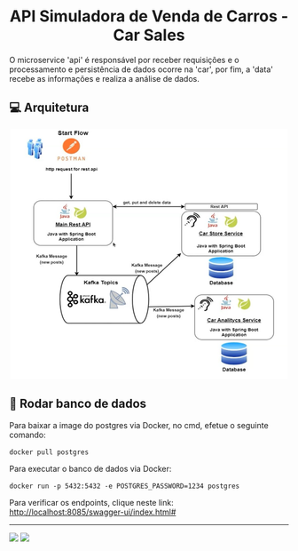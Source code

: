 <h1 align="center">API Simuladora de Venda de Carros - Car Sales</h1>
O microservice 'api' é responsável por receber requisições e o processamento e persistência de dados ocorre na 'car', por fim, a 'data' recebe as informações e realiza a análise de dados.
<h2>💻 Arquitetura</h2>
<p align="center">
<img src="architecture.jpg" height="450" width="500" alt="API Simuladora de Auto-atendimento"/><br>
</p>
<h2>🚀 Rodar banco de dados</h2>
Para baixar a image do postgres via Docker, no cmd, efetue o seguinte comando:

```
docker pull postgres
```

Para executar o banco de dados via Docker:

```
docker run -p 5432:5432 -e POSTGRES_PASSWORD=1234 postgres
```

Para verificar os endpoints, clique neste link: <a href="[http://localhost:8085/swagger-ui/index.html#/]">http://localhost:8085/swagger-ui/index.html#</a>
<hr>
<a href = "mailto:contatodeboravicente@gmail.com"><img src="https://img.shields.io/badge/-Gmail-%23333?style=for-the-badge&logo=gmail&logoColor=white" target="_blank"></a>
<a href="https://www.linkedin.com/in/deborasilvadlvs" target="_blank"><img src="https://img.shields.io/badge/-LinkedIn-%230077B5?style=for-the-badge&logo=linkedin&logoColor=white" target="_blank"></a> 

